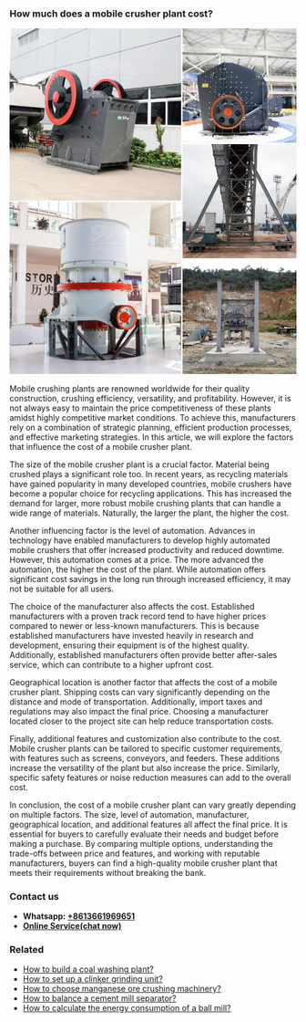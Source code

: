 <h3>How much does a mobile crusher plant cost?</h3><img src='1701745008.jpg' alt=''><p>Mobile crushing plants are renowned worldwide for their quality construction, crushing efficiency, versatility, and profitability. However, it is not always easy to maintain the price competitiveness of these plants amidst highly competitive market conditions. To achieve this, manufacturers rely on a combination of strategic planning, efficient production processes, and effective marketing strategies. In this article, we will explore the factors that influence the cost of a mobile crusher plant.</p><p>The size of the mobile crusher plant is a crucial factor. Material being crushed plays a significant role too. In recent years, as recycling materials have gained popularity in many developed countries, mobile crushers have become a popular choice for recycling applications. This has increased the demand for larger, more robust mobile crushing plants that can handle a wide range of materials. Naturally, the larger the plant, the higher the cost.</p><p>Another influencing factor is the level of automation. Advances in technology have enabled manufacturers to develop highly automated mobile crushers that offer increased productivity and reduced downtime. However, this automation comes at a price. The more advanced the automation, the higher the cost of the plant. While automation offers significant cost savings in the long run through increased efficiency, it may not be suitable for all users.</p><p>The choice of the manufacturer also affects the cost. Established manufacturers with a proven track record tend to have higher prices compared to newer or less-known manufacturers. This is because established manufacturers have invested heavily in research and development, ensuring their equipment is of the highest quality. Additionally, established manufacturers often provide better after-sales service, which can contribute to a higher upfront cost.</p><p>Geographical location is another factor that affects the cost of a mobile crusher plant. Shipping costs can vary significantly depending on the distance and mode of transportation. Additionally, import taxes and regulations may also impact the final price. Choosing a manufacturer located closer to the project site can help reduce transportation costs.</p><p>Finally, additional features and customization also contribute to the cost. Mobile crusher plants can be tailored to specific customer requirements, with features such as screens, conveyors, and feeders. These additions increase the versatility of the plant but also increase the price. Similarly, specific safety features or noise reduction measures can add to the overall cost.</p><p>In conclusion, the cost of a mobile crusher plant can vary greatly depending on multiple factors. The size, level of automation, manufacturer, geographical location, and additional features all affect the final price. It is essential for buyers to carefully evaluate their needs and budget before making a purchase. By comparing multiple options, understanding the trade-offs between price and features, and working with reputable manufacturers, buyers can find a high-quality mobile crusher plant that meets their requirements without breaking the bank.</p><h3>Contact us</h3><ul><li><strong>Whatsapp:&nbsp;<a href="https://wa.me/8613661969651">+8613661969651</a></strong></li><li><a href="https://swt.shibang-china.com/?git&amp;zhl&amp;How much does a mobile crusher plant cost"><strong>Online Service(chat now)</strong></a></li></ul><h3>Related</h3><ul><li><a href='How to build a coal washing plant.md'>How to build a coal washing plant?</a></li><li><a href='How to set up a clinker grinding unit.md'>How to set up a clinker grinding unit?</a></li><li><a href='How to choose manganese ore crushing machinery.md'>How to choose manganese ore crushing machinery?</a></li><li><a href='How to balance a cement mill separator.md'>How to balance a cement mill separator?</a></li><li><a href='How to calculate the energy consumption of a ball mill.md'>How to calculate the energy consumption of a ball mill?</a></li></ul>